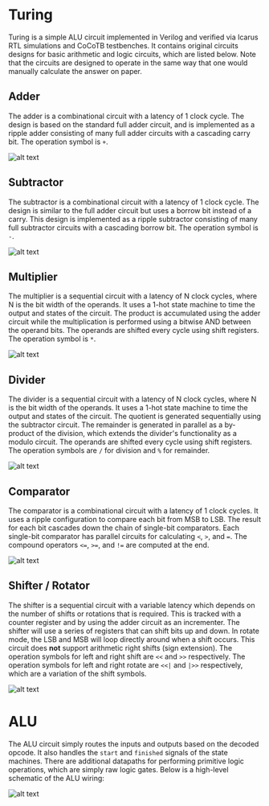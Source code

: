 # Turing

Turing is a simple ALU circuit implemented in Verilog and verified via Icarus RTL simulations and CoCoTB testbenches.  It contains original circuits designs for basic arithmetic and logic circuits, which are listed below.  Note that the circuits are designed to operate in the same way that one would manually calculate the answer on paper.

## Adder

The adder is a combinational circuit with a latency of 1 clock cycle.  The design is based on the standard full adder circuit, and is implemented as a ripple adder consisting of many full adder circuits with a cascading carry bit.  The operation symbol is `+`.

![alt text](schematics/adder.jpg)

## Subtractor

The subtractor is a combinational circuit with a latency of 1 clock cycle.  The design is similar to the full adder circuit but uses a borrow bit instead of a carry.  This design is implemented as a ripple subtractor consisting of many full subtractor circuits with a cascading borrow bit.  The operation symbol is `-`.

![alt text](schematics/subtractor.jpg)

## Multiplier

The multiplier is a sequential circuit with a latency of N clock cycles, where N is the bit width of the operands.  It uses a 1-hot state machine to time the output and states of the circuit.  The product is accumulated using the adder circuit while the multiplication is performed using a bitwise AND between the operand bits.  The operands are shifted every cycle using shift registers.  The operation symbol is `*`.

![alt text](schematics/multiplier.jpg)

## Divider

The divider is a sequential circuit with a latency of N clock cycles, where N is the bit width of the operands.  It uses a 1-hot state machine to time the output and states of the circuit.  The quotient is generated sequentially using the subtractor circuit.  The remainder is generated in parallel as a by-product of the division, which extends the divider's functionality as a modulo circuit.  The operands are shifted every cycle using shift registers.  The operation symbols are `/` for division and `%` for remainder.

![alt text](schematics/divider.jpg)

## Comparator

The comparator is a combinational circuit with a latency of 1 clock cycles.  It uses a ripple configuration to compare each bit from MSB to LSB.  The result for each bit cascades down the chain of single-bit comparators.  Each single-bit comparator has parallel circuits for calculating `<`, `>`, and `=`.  The compound operators `<=`, `>=`, and `!=` are computed at the end.

![alt text](schematics/comparator.jpg)

## Shifter / Rotator

The shifter is a sequential circuit with a variable latency which depends on the number of shifts or rotations that is required.  This is tracked with a counter register and by using the adder circuit as an incrementer.  The shifter will use a series of registers that can shift bits up and down.  In rotate mode, the LSB and MSB will loop directly around when a shift occurs.  This circuit does **not** support arithmetic right shifts (sign extension).  The operation symbols for left and right shift are `<<` and `>>` respectively.  The operation symbols for left and right rotate are `<<|` and `|>>` respectively, which are a variation of the shift symbols.

![alt text](schematics/shifter.jpg)

# ALU

The ALU circuit simply routes the inputs and outputs based on the decoded opcode.  It also handles the `start` and `finished` signals of the state machines.  There are additional datapaths for performing primitive logic operations, which are simply raw logic gates.  Below is a high-level schematic of the ALU wiring:

![alt text](schematics/alu.jpg)
